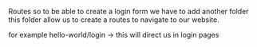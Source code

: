 Routes so to be able to create a login form we have to add another folder this folder
allow us to create a routes to navigate to our website.

for example hello-world/login -> this will direct us in login pages
